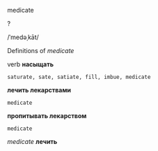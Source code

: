 medicate

?

/ˈmedəˌkāt/

Definitions of _medicate_

verb
**насыщать**

    saturate, sate, satiate, fill, imbue, medicate
**лечить лекарствами**

    medicate
**пропитывать лекарством**

    medicate

_medicate_
**лечить**
